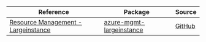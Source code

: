 | Reference | Package | Source |
|---|---|---|
|[Resource Management - Largeinstance](mgmt-largeinstance-readme.md)|[azure-mgmt-largeinstance](https://pypi.org/project/azure-mgmt-largeinstance)|[GitHub](https://github.com/Azure/azure-sdk-for-python/blob/main/sdk/largeinstance/azure-mgmt-largeinstance)|

